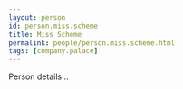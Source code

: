 ```yaml
---
layout: person
id: person.miss.scheme
title: Miss Scheme
permalink: people/person.miss.scheme.html
tags: [company.palace]
---
```


Person details...